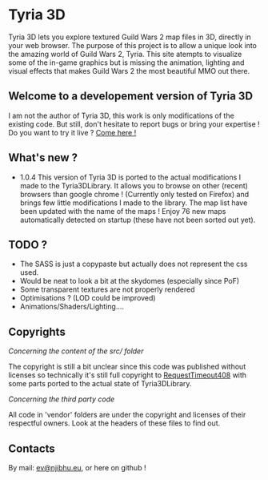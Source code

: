 Tyria 3D
========

Tyria 3D lets you explore textured Guild Wars 2 map files in 3D, directly in your web browser. The purpose of this project is to allow a unique look into the amazing world of Guild Wars 2, Tyria. This site atempts to visualize some of the in-game graphics but is missing the animation, lighting and visual effects that makes Guild Wars 2 the most beautiful MMO out there. 

## Welcome to a developement version of Tyria 3D
I am not the author of Tyria 3D, this work is only modifications of the existing code. But still, don't hesitate to report bugs or bring your expertise !
Do you want to try it live ? [Come here !](https://njibhu.github.io/Tyria3DApp/)

## What's new ?
* 1.0.4
This version of Tyria 3D is ported to the actual modifications I made to the Tyria3DLibrary.
It allows you to browse on other (recent) browsers than google chrome ! (Currently only tested on Firefox) and brings few little modifications I made to the library.
The map list have been updated with the name of the maps ! Enjoy 76 new maps automatically detected on startup (these have not been sorted out yet).

## TODO ?
 * The SASS is just a copypaste but actually does not represent the css used.
 * Would be neat to look a bit at the skydomes (especially since PoF)
 * Some transparent textures are not properly rendered
 * Optimisations ? (LOD could be improved)
 * Animations/Shaders/Lighting....

## Copyrights
_Concerning the content of the src/ folder_

The copyright is still a bit unclear since this code was published without licenses so technically it's still full copyright to [RequestTimeout408](https://github.com/RequestTimeout408) with some parts ported to the actual state of Tyria3DLibrary.

_Concerning the third party code_

All code in 'vendor' folders are under the copyright and licenses of their respectful owners. Look at the headers of these files to find out.

## Contacts
By mail: ev@njibhu.eu, or here on github !